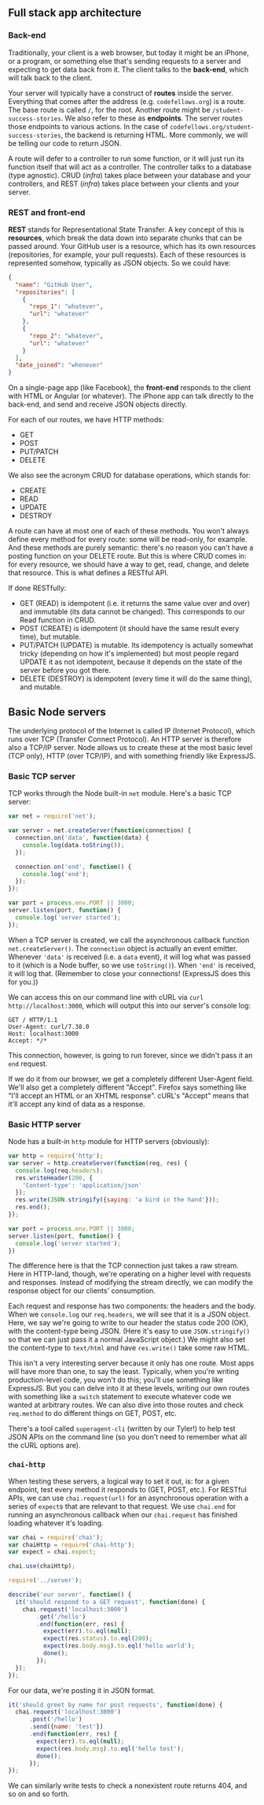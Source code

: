 ## Full stack app architecture
### Back-end
Traditionally, your client is a web browser, but today it might be an iPhone, or a program, or something else that's sending requests to a server and expecting to get data back from it. The client talks to the **back-end**, which will talk back to the client.

Your server will typically have a construct of **routes** inside the server. Everything that comes after the address (e.g. `codefellows.org`) is a route. The base route is called `/`, for the root. Another route might be `/student-success-stories`. We also refer to these as **endpoints**. The server routes those endpoints to various actions. In the case of `codefellows.org/student-success-stories`, the backend is returning HTML. More commonly, we will be telling our code to return JSON.

A route will defer to a controller to run some function, or it will just run its function itself that will act as a controller. The controller talks to a database (type agnostic). CRUD (*infra*) takes place between your database and your controllers, and REST (*infra*) takes place between your clients and your server.

### REST and front-end

**REST** stands for Representational State Transfer. A key concept of this is **resources**, which break the data down into separate chunks that can be passed around. Your GitHub user is a resource, which has its own resources (repositories, for example, your pull requests). Each of these resources is represented somehow, typically as JSON objects. So we could have:
```json
{
  "name": "GitHub User",
  "repositories": [
    {
      "repo_1": "whatever",
      "url": "whatever"
    },
    {
      "repo_2": "whatever",
      "url": "whatever"
    }
  ],
  "date_joined": "whenever"
}
```
On a single-page app (like Facebook), the **front-end** responds to the client with HTML or Angular (or whatever). The iPhone app can talk directly to the back-end, and send and receive JSON objects directly.

For each of our routes, we have HTTP methods:
- GET
- POST
- PUT/PATCH
- DELETE

We also see the acronym CRUD for database operations, which stands for:
- CREATE
- READ
- UPDATE
- DESTROY

A route can have at most one of each of these methods. You won't always define every method for every route: some will be read-only, for example. And these methods are purely semantic: there's no reason you can't have a posting function on your DELETE route. But this is where CRUD comes in: for every resource, we should have a way to get, read, change, and delete that resource. This is what defines a RESTful API.

If done RESTfully:
- GET (READ) is idempotent (i.e. it returns the same value over and over) and immutable (its data cannot be changed). This corresponds to our Read function in CRUD.
- POST (CREATE) is idempotent (it should have the same result every time), but mutable.
- PUT/PATCH (UPDATE) is mutable. Its idempotency is actually somewhat tricky (depending on how it's implemented) but most people regard UPDATE it as not idempotent, because it depends on the state of the server before you got there.
- DELETE (DESTROY) is idempotent (every time it will do the same thing), and mutable.

## Basic Node servers

The underlying protocol of the Internet is called IP (Internet Protocol), which runs over TCP (Transfer Connect Protocol). An HTTP server is therefore also a TCP/IP server. Node allows us to create these at the most basic level (TCP only), HTTP (over TCP/IP), and with something friendly like ExpressJS.

### Basic TCP server
TCP works through the Node built-in `net` module. Here's a basic TCP server:
```javascript
var net = require('net');

var server = net.createServer(function(connection) {
  connection.on('data', function(data) {
    console.log(data.toString());
  });

  connection.on('end', function() {
    console.log('end');
  });
});

var port = process.env.PORT || 3000;
server.listen(port, function() {
  console.log('server started');
});
```
When a TCP server is created, we call the asynchronous callback function `net.createServer()`. The `connection` object is actually an event emitter. Whenever `'data'` is received (i.e. a `data` event), it will log what was passed to it (which is a Node buffer, so we use `toString()`). When `'end'` is received, it will log that. (Remember to close your connections! (ExpressJS does this for you.))

We can access this on our command line with cURL via `curl http://localhost:3000`, which will output this into our server's console log:
```
GET / HTTP/1.1
User-Agent: curl/7.38.0
Host: localhost:3000
Accept: */*
```
This connection, however, is going to run forever, since we didn't pass it an `end` request.

If we do it from our browser, we get a completely different User-Agent field. We'll also get a completely different "Accept". Firefox says something like "I'll accept an HTML or an XHTML response". cURL's "Accept" means that it'll accept any kind of data as a response.

### Basic HTTP server
Node has a built-in `http` module for HTTP servers (obviously):
```javascript
var http = require('http');
var server = http.createServer(function(req, res) {
  console.log(req.headers);
  res.writeHeader(200, {
    'Content-type': 'application/json'
  });
  res.write(JSON.stringify({saying: 'a bird in the hand'}));
  res.end();
});

var port = process.env.PORT || 3000;
server.listen(port, function() {
  console.log('server started');
})
```
The difference here is that the TCP connection just takes a raw stream. Here in HTTP-land, though, we're operating on a higher level with requests and responses. Instead of modifying the stream directly, we can modify the response object for our clients' consumption.

Each request and response has two components: the headers and the body. When we `console.log` our `req.headers`, we will see that it is a JSON object. Here, we say we're going to write to our header the status code 200 (OK), with the content-type being JSON. (Here it's easy to use `JSON.stringify()` so that we can just pass it a normal JavaScript object.) We might also set the content-type to `text/html` and have `res.write()` take some raw HTML.

This isn't a very interesting server because it only has one route. Most apps will have more than one, to say the least. Typically, when you're writing production-level code, you won't do this; you'll use something like ExpressJS. But you can delve into it at these levels, writing our own routes with something like a `switch` statement to execute whatever code we wanted at arbitrary routes. We can also dive into those routes and check `req.method` to do different things on GET, POST, etc.

There's a tool called `superagent-cli` (written by our Tyler!) to help test JSON APIs on the command line (so you don't need to remember what all the cURL options are).

### `chai-http`

When testing these servers, a logical way to set it out, is: for a given endpoint, test every method it responds to (GET, POST, etc.). For RESTful APIs, we can use `chai.request(url)` for an asynchronous operation with a series of `expect`s that are relevant to that request. We use `chai.end` for running an asynchronous callback when our `chai.request` has finished loading whatever it's loading.
```javascript
var chai = require('chai');
var chaiHttp = require('chai-http');
var expect = chai.expect;

chai.use(chaiHttp);

require('../server');

describe('our server', function() {
  it('should respond to a GET request', function(done) {
    chai.request('localhost:3000')
        .get('/hello')
        .end(function(err, res) {
          expect(err).to.eql(null);
          expect(res.status).to.eql(200);
          expect(res.body.msg).to.eql('hello world');
          done();
        });
  });
});
```
For our data, we're posting it in JSON format.
```javascript
it('should greet by name for post requests', function(done) {
  chai.request('localhost:3000')
      .post('/hello')
      .send({name: 'test'})
      .end(function(err, res) {
        expect(err).to.eql(null);
        expect(res.body.msg).to.eql('hello test');
        done();
      });
});
```
We can similarly write tests to check a nonexistent route returns 404, and so on and so forth.

